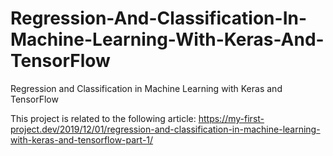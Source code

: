 # Regression-And-Classification-In-Machine-Learning-With-Keras-And-TensorFlow
Regression and Classification in Machine Learning with Keras and TensorFlow

This project is related to the following article: 
https://my-first-project.dev/2019/12/01/regression-and-classification-in-machine-learning-with-keras-and-tensorflow-part-1/
